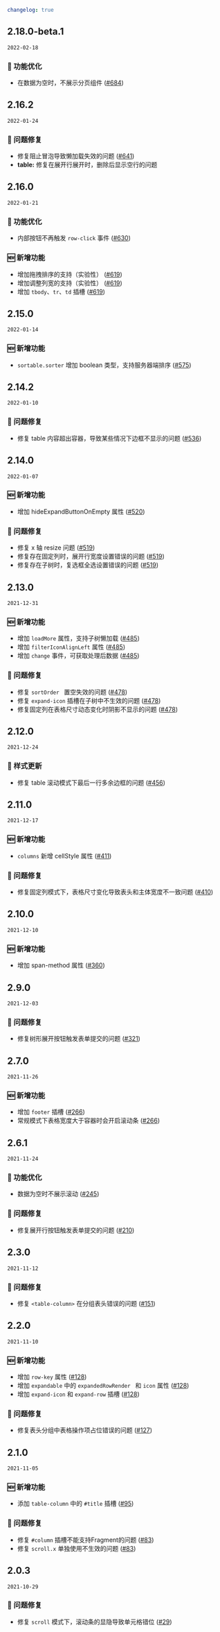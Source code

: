 ```yaml
changelog: true
```

## 2.18.0-beta.1

`2022-02-18`

### 💎 功能优化

- 在数据为空时，不展示分页组件 ([#684](https://github.com/arco-design/arco-design-vue/pull/684))


## 2.16.2

`2022-01-24`

### 🐛 问题修复

- 修复阻止冒泡导致懒加载失效的问题 ([#641](https://github.com/arco-design/arco-design-vue/pull/641))
- **table:** 修复在展开行展开时，删除后显示空行的问题


## 2.16.0

`2022-01-21`

### 💎 功能优化

- 内部按钮不再触发 `row-click` 事件 ([#630](https://github.com/arco-design/arco-design-vue/pull/630))

### 🆕 新增功能

- 增加拖拽排序的支持（实验性） ([#619](https://github.com/arco-design/arco-design-vue/pull/619))
- 增加调整列宽的支持（实验性） ([#619](https://github.com/arco-design/arco-design-vue/pull/619))
- 增加 `tbody`、`tr`、`td` 插槽 ([#619](https://github.com/arco-design/arco-design-vue/pull/619))


## 2.15.0

`2022-01-14`

### 🆕 新增功能

- `sortable.sorter` 增加 boolean 类型，支持服务器端排序 ([#575](https://github.com/arco-design/arco-design-vue/pull/575))


## 2.14.2

`2022-01-10`

### 🐛 问题修复

- 修复 table 内容超出容器，导致某些情况下边框不显示的问题 ([#536](https://github.com/arco-design/arco-design-vue/pull/536))


## 2.14.0

`2022-01-07`

### 🆕 新增功能

- 增加 hideExpandButtonOnEmpty 属性 ([#520](https://github.com/arco-design/arco-design-vue/pull/520))

### 🐛 问题修复

- 修复 x 轴 resize 问题 ([#519](https://github.com/arco-design/arco-design-vue/pull/519))
- 修复存在固定列时，展开行宽度设置错误的问题 ([#519](https://github.com/arco-design/arco-design-vue/pull/519))
- 修复存在子树时，复选框全选设置错误的问题 ([#519](https://github.com/arco-design/arco-design-vue/pull/519))


## 2.13.0

`2021-12-31`

### 🆕 新增功能

- 增加 `loadMore` 属性，支持子树懒加载 ([#485](https://github.com/arco-design/arco-design-vue/pull/485))
- 增加 `filterIconAlignLeft` 属性 ([#485](https://github.com/arco-design/arco-design-vue/pull/485))
- 增加 `change` 事件，可获取处理后数据 ([#485](https://github.com/arco-design/arco-design-vue/pull/485))

### 🐛 问题修复

- 修复 `sortOrder ` 置空失效的问题 ([#478](https://github.com/arco-design/arco-design-vue/pull/478))
- 修复 `expand-icon` 插槽在子树中不生效的问题 ([#478](https://github.com/arco-design/arco-design-vue/pull/478))
- 修复固定列在表格尺寸动态变化时阴影不显示的问题 ([#478](https://github.com/arco-design/arco-design-vue/pull/478))


## 2.12.0

`2021-12-24`

### 💅 样式更新

- 修复 table 滚动模式下最后一行多余边框的问题 ([#456](https://github.com/arco-design/arco-design-vue/pull/456))


## 2.11.0

`2021-12-17`

### 🆕 新增功能

- `columns` 新增 cellStyle 属性 ([#411](https://github.com/arco-design/arco-design-vue/pull/411))

### 🐛 问题修复

- 修复固定列模式下，表格尺寸变化导致表头和主体宽度不一致问题 ([#410](https://github.com/arco-design/arco-design-vue/pull/410))


## 2.10.0

`2021-12-10`

### 🆕 新增功能

- 增加 span-method 属性 ([#360](https://github.com/arco-design/arco-design-vue/pull/360))


## 2.9.0

`2021-12-03`

### 🐛 问题修复

- 修复树形展开按钮触发表单提交的问题 ([#321](https://github.com/arco-design/arco-design-vue/pull/321))


## 2.7.0

`2021-11-26`

### 🆕 新增功能

- 增加 `footer` 插槽 ([#266](https://github.com/arco-design/arco-design-vue/pull/266))
- 常规模式下表格宽度大于容器时会开启滚动条 ([#266](https://github.com/arco-design/arco-design-vue/pull/266))


## 2.6.1

`2021-11-24`

### 💎 功能优化

- 数据为空时不展示滚动 ([#245](https://github.com/arco-design/arco-design-vue/pull/245))

### 🐛 问题修复

- 修复展开行按钮触发表单提交的问题 ([#210](https://github.com/arco-design/arco-design-vue/pull/210))


## 2.3.0

`2021-11-12`

### 🐛 问题修复

- 修复 `<table-column>` 在分组表头错误的问题 ([#151](https://github.com/arco-design/arco-design-vue/pull/151))


## 2.2.0

`2021-11-10`

### 🆕 新增功能

- 增加 `row-key` 属性 ([#128](https://github.com/arco-design/arco-design-vue/pull/128))
- 增加 `expandable` 中的 `expandedRowRender ` 和 `icon` 属性 ([#128](https://github.com/arco-design/arco-design-vue/pull/128))
- 增加 `expand-icon` 和 `expand-row` 插槽 ([#128](https://github.com/arco-design/arco-design-vue/pull/128))

### 🐛 问题修复

- 修复表头分组中表格操作项占位错误的问题 ([#127](https://github.com/arco-design/arco-design-vue/pull/127))


## 2.1.0

`2021-11-05`

### 🆕 新增功能

- 添加 `table-column` 中的 `#title` 插槽 ([#95](https://github.com/arco-design/arco-design-vue/pull/95))

### 🐛 问题修复

- 修复 `#column` 插槽不能支持Fragment的问题 ([#83](https://github.com/arco-design/arco-design-vue/pull/83))
- 修复 `scroll.x` 单独使用不生效的问题 ([#83](https://github.com/arco-design/arco-design-vue/pull/83))


## 2.0.3

`2021-10-29`

### 🐛 问题修复

- 修复 `scroll` 模式下，滚动条的显隐导致单元格错位 ([#29](https://github.com/arco-design/arco-design-vue/pull/29))

